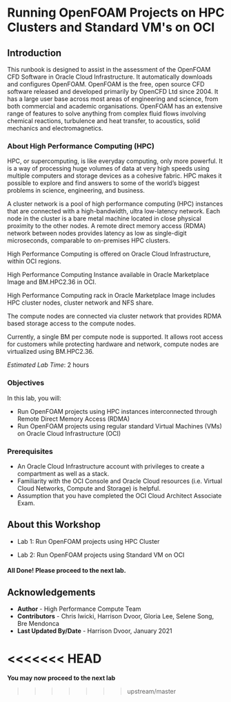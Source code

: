 # Running OpenFOAM Projects on HPC Clusters and Standard VM's on OCI

## Introduction

This runbook is designed to assist in the assessment of the OpenFOAM CFD Software in Oracle Cloud Infrastructure. It automatically downloads and configures OpenFOAM. OpenFOAM is the free, open source CFD software released and developed primarily by OpenCFD Ltd since 2004. It has a large user base across most areas of engineering and science, from both commercial and academic organisations. OpenFOAM has an extensive range of features to solve anything from complex fluid flows involving chemical reactions, turbulence and heat transfer, to acoustics, solid mechanics and electromagnetics.

### **About High Performance Computing (HPC)**
HPC, or supercomputing, is like everyday computing, only more powerful. It is a way of processing huge volumes of data at very high speeds using multiple computers and storage devices as a cohesive fabric. HPC makes it possible to explore and find answers to some of the world’s biggest problems in science, engineering, and business.

A cluster network is a pool of high performance computing (HPC) instances that are connected with a high-bandwidth, ultra low-latency network. Each node in the cluster is a bare metal machine located in close physical proximity to the other nodes. A remote direct memory access (RDMA) network between nodes provides latency as low as single-digit microseconds, comparable to on-premises HPC clusters.

High Performance Computing is offered on Oracle Cloud Infrastructure, within OCI regions.

High Performance Computing Instance available in Oracle Marketplace Image and BM.HPC2.36 in OCI.

High Performance Computing rack in Oracle Marketplace Image includes HPC cluster nodes, cluster network and NFS share.

The compute nodes are connected via cluster network that provides RDMA based storage access to the compute nodes.

Currently, a single BM per compute node is supported. It allows root access for customers while protecting hardware and network, compute nodes are virtualized using BM.HPC2.36.


*Estimated Lab Time*: 2 hours

### Objectives

In this lab, you will:
* Run OpenFOAM projects using HPC instances interconnected through Remote Direct Memory Access (RDMA)
* Run OpenFOAM projects using regular standard Virtual Machines (VMs) on Oracle Cloud Infrastructure (OCI)

### Prerequisites

- An Oracle Cloud Infrastructure account with privileges to create a compartment as well as a stack.
- Familiarity with the OCI Console and Oracle Cloud resources (i.e. Virtual Cloud Networks, Compute and Storage) is helpful.
- Assumption that you have completed the OCI Cloud Architect Associate Exam.

## About this Workshop

- Lab 1: Run OpenFOAM projects using HPC Cluster

- Lab 2: Run OpenFOAM projects using Standard VM on OCI



#### All Done! Please proceed to the next lab.

## Acknowledgements
* **Author** - High Performance Compute Team
* **Contributors** -  Chris Iwicki, Harrison Dvoor, Gloria Lee, Selene Song, Bre Mendonca
* **Last Updated By/Date** - Harrison Dvoor, January 2021


<<<<<<< HEAD
=======


**You may now proceed to the next lab**
>>>>>>> upstream/master
